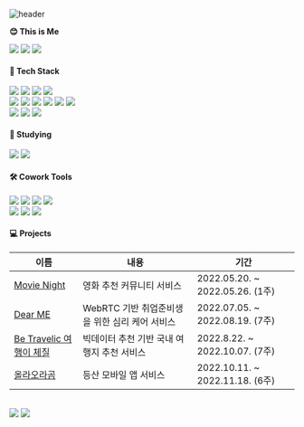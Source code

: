 
  ![header](https://capsule-render.vercel.app/api?type=waving&color=gradient&height=240&section=header&text=SooYoung&fontSize=70&fontAlignY=50&animation=twinkling)
  
**😊 This is Me**
<div>
    <a href="https://jsyportfolio.notion.site/f7ea0b17338f4cd3a17d52e0736c7f28"><img src="https://img.shields.io/badge/-Portfolio-000000?style=for-the-badge&logo=Notion&logoColor=white"/></a>
    <a href="mailto:dearsyjang@gmail.com"><img src="https://img.shields.io/badge/Gmail-d14836?style=for-the-badge&logo=Gmail&logoColor=white&link=mailto:dearsyjang@gmail.com.com""/></a>
    <a href="mailto:dearsyjang@naver.com"><img src="https://img.shields.io/badge/Naver-03C75A?style=for-the-badge&logo=Naver&logoColor=white&link=mailto:dearsyjang@naver.com"/></a>
</div>
  
  <h4> 🌳 Tech Stack </h4>
    <div>
      <img src="https://img.shields.io/badge/HTML-E34F26?style=for-the-badge&logo=HTML5&logoColor=white"/>
      <img src="https://img.shields.io/badge/CSS3-F68212?style=for-the-badge&logo=CSS3&logoColor=white"/>  
      <img src="https://img.shields.io/badge/JavaScript-F7DF1E?style=for-the-badge&logo=JavaScript&logoColor=white"/>
      <img src="https://img.shields.io/badge/TypeScript-3178C6?style=for-the-badge&logo=typescript&logoColor=white"/>
    </div>
    <div>
      <img src="https://img.shields.io/badge/Vue.js-4FC08D?style=for-the-badge&logo=Vue.js&logoColor=white" />
      <img src="https://img.shields.io/badge/React-61DAFB?style=for-the-badge&logo=React&logoColor=white"/>
      <img src="https://img.shields.io/badge/React Native-61DAFB?style=for-the-badge&logo=react&logoColor=white"></a>
      <img src="https://img.shields.io/badge/Redux-764ABC?style=for-the-badge&logo=Redux&logoColor=white"/>
      <img src="https://img.shields.io/badge/Bootstrap-7952B3?style=for-the-badge&logo=Bootstrap&logoColor=white"/>
      <img src="https://img.shields.io/badge/Tailwind CSS-06B6D4?style=for-the-badge&logo=Tailwind CSS&logoColor=white"/>
    </div>
    <div>
      <img src="https://img.shields.io/badge/Python-3776AB?style=for-the-badge&logo=python&logoColor=white" />
      <img src="https://img.shields.io/badge/Django-092E20?style=for-the-badge&logo=Django&logoColor=white" />
      <img src="https://img.shields.io/badge/MySQL-4479A1?style=for-the-badge&logo=MySQL&logoColor=white"/>
    </div>
  
  <h4> 🌱 Studying </h4>
        <!--<img src="https://img.shields.io/badge/jquery-0769AD?style=flat-square&logo=jQuery&logoColor=white"/>
        <img src="https://img.shields.io/badge/Node.js-339933?style=flat-square&logo=Node.js&logoColor=white" />
        <img src="https://img.shields.io/badge/SCSS-CC6699?style=flat-square&logo=Sass&logoColor=white"/>
        <img src="https://img.shields.io/badge/Kubernetes-326CE5?style=flat-square&logo=Kubernetes&logoColor=white" />
        <img src="https://img.shields.io/badge/AWS-232F3E?style=flat-square&logo=AWS&logoColor=white" />
        <img src="https://img.shields.io/badge/Docker-2496ED?style=flat-square&logo=Docker&logoColor=white" /> -->
      <div>
        <img src="https://img.shields.io/badge/java-007396?style=for-the-badge&logo=java&logoColor=white"/>
        <img src="https://img.shields.io/badge/Spring Boot-6DB33F?style=for-the-badge&logo=Spring Boot&logoColor=white"/>
      </div>
            
  <h4> 🛠️ Cowork Tools </h4>
    <div>
      <img src="https://img.shields.io/badge/Git-F05032?style=for-the-badge&logo=Git&logoColor=white" />
      <img src="https://img.shields.io/badge/GitHub-181717?style=for-the-badge&logo=GitHub&logoColor=white"/>
      <img src="https://img.shields.io/badge/GitLab-FC6D26?style=for-the-badge&logo=GitLab&logoColor=white"/>
      <img src="https://img.shields.io/badge/JiraSoftware-0052CC?style=for-the-badge&logo=JiraSoftware&logoColor=white"/>
    </div>
    <div>
      <img src="https://img.shields.io/badge/Figma-F24E1E?style=for-the-badge&logo=Figma&logoColor=white"/>
      <img src="https://img.shields.io/badge/Postman-FF6C37?style=for-the-badge&logo=Postman&logoColor=white"/>
      <img src="https://img.shields.io/badge/Mattermost-0058CC?style=for-the-badge&logo=Mattermost&logoColor=white"/>     
    </div>
 
  #### 💻 Projects 
  | 이름                                            | 내용                          | 기간                          |
  | ----------------------------------------------- | ----------------------------- | ----------------------------- |
  | [Movie Night](https://github.com/dearsyjang/MovieNight) | 영화 추천 커뮤니티 서비스 | 2022.05.20. ~ 2022.05.26. (1주) |
  | [Dear ME](https://github.com/dearsyjang/DearMe) | WebRTC 기반 취업준비생을 위한 심리 케어 서비스 | 2022.07.05. ~ 2022.08.19. (7주) |
  | [Be Travelic 여행이 체질](https://github.com/dearsyjang/BeTravelic) | 빅데이터 추천 기반 국내 여행지 추천 서비스 | 2022.8.22. ~ 2022.10.07. (7주)  |
  | [올라오라곰](https://github.com/dearsyjang/ClimbingBear) | 등산 모바일 앱 서비스 | 2022.10.11. ~ 2022.11.18. (6주) |
  
  <br>
      
  <div>
  <img src="https://github-readme-stats.vercel.app/api?username=dearsyjang&show_icons=true&theme=swift" /></a>
  <img src="https://github-readme-stats.vercel.app/api/top-langs/?username=dearsyjang&layout=compact&theme=swift" /></a>
  </div>
